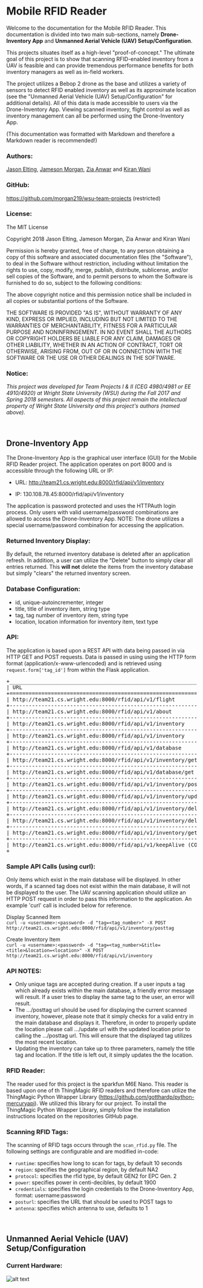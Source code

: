 # Mobile RFID Reader

Welcome to the documentation for the Mobile RFID Reader. This documentation is divided into two main sub-sections, namely **Drone-Inventory App** and **Unmanned Aerial Vehicle (UAV) Setup/Configuration**. 

This projects situates itself as a high-level "proof-of-concept." The ultimate goal of this project is to show that scanning RFID-enabled inventory from a UAV is feasible and can provide tremendous performance benefits for both inventory managers as well as in-field workers.

The project utilizes a Bebop 2 drone as the base and utilizes a variety of sensors to detect RFID enabled inventory as well as its approximate location (see the "Unmanned Aerial Vehicle (UAV) Setup/Configuration" for additional details). All of this data is made accessible to users via the Drone-Inventory App. Viewing scanned inventory, flight control as well as inventory management can all be performed using the Drone-Inventory App.

(This documentation was formatted with Markdown and therefore a Markdown reader is recommended!)

### Authors:
[Jason Elting](mailto:elting.2@wright.edu "elting.2@wright.edu"), [Jameson Morgan](mailto:morgan.219@wright.edu "morgan.219@wright.edu"), [Zia Anwar](mailto:anwar.3@wright.edu "anwar.3@wright.edu") and [Kiran Wani](mailto:wani.4@wright.edu "wani.4@wright.edu")

### GitHub:

https://github.com/morgan219/wsu-team-projects (restricted)

### License:
The MIT License

Copyright 2018 Jason Elting, Jameson Morgan, Zia Anwar and Kiran Wani

Permission is hereby granted, free of charge, to any person obtaining a copy of this software and associated documentation files (the "Software"), to deal in the Software without restriction, including without limitation the rights to use, copy, modify, merge, publish, distribute, sublicense, and/or sell copies of the Software, and to permit persons to whom the Software is furnished to do so, subject to the following conditions:

The above copyright notice and this permission notice shall be included in all copies or substantial portions of the Software.

THE SOFTWARE IS PROVIDED "AS IS", WITHOUT WARRANTY OF ANY KIND, EXPRESS OR IMPLIED, INCLUDING BUT NOT LIMITED TO THE WARRANTIES OF MERCHANTABILITY, FITNESS FOR A PARTICULAR PURPOSE AND NONINFRINGEMENT. IN NO EVENT SHALL THE AUTHORS OR COPYRIGHT HOLDERS BE LIABLE FOR ANY CLAIM, DAMAGES OR OTHER LIABILITY, WHETHER IN AN ACTION OF CONTRACT, TORT OR OTHERWISE, ARISING FROM, OUT OF OR IN CONNECTION WITH THE SOFTWARE OR THE USE OR OTHER DEALINGS IN THE SOFTWARE.

### Notice:

<em>This project was developed for Team Projects I & II (CEG 4980/4981 or EE 4910/4920) at Wright State University (WSU) during the Fall 2017 and Spring 2018 semesters. All aspects of this project remain the intellectual property of Wright State University and this project's authors (named above).</em>

<br>

## Drone-Inventory App
The Drone-Inventory App is the graphical user interface (GUI) for the Mobile RFID Reader project. The application operates on port 8000 and is accessible through the following URL or IP:

* URL: http://team21.cs.wright.edu:8000/rfid/api/v1/inventory

* IP: 130.108.78.45:8000/rfid/api/v1/inventory

The application is password protected and uses the HTTPAuth login process. Only users with valid username/password combinations are allowed to access the Drone-Inventory App. NOTE: The drone utilizes a special username/password combination for accessing the application.

### Returned Inventory Display:
By default, the returned inventory database is deleted after an application refresh. In addition, a user can utilize the "Delete" button to simply clear all entries returned. This **will not** delete the items from the inventory database but simply "clears" the returned inventory screen.

### Database Configuration:
- id, unique-autoincrementer, integer
- title, title of inventory item, string type
- tag, tag number of inventory item, string type
- location, location information for inventory item, text type

### API:
The application is based upon a REST API with data being passed in via HTTP GET and POST requests. Data is passed in using using the HTTP form format (application/x-www-urlencoded) and is retrieved using `request.form['tag_id']` from within the Flask application.

<pre>
+___________________________________________________________________________________+________+____________________________________________________________________________________________+
| URL                                                                               | TYPE   | Parameters                       | Result                                                  |
+===================================================================================+========+==================================+=========================================================+
| http://team21.cs.wright.edu:8000/rfid/api/v1/flight                               | GET    | None                             | Shows flight control page                               | 
+-----------------------------------------------------------------------------------+--------+----------------------------------+---------------------------------------------------------+
| http://team21.cs.wright.edu:8000/rfid/api/v1/about                                | GET    | None                             | Shows about page for project                            |
+-----------------------------------------------------------------------------------+--------+----------------------------------+---------------------------------------------------------+
| http://team21.cs.wright.edu:8000/rfid/api/v1/inventory                            | GET    | None                             | Shows the inventory returned page                       |
+-----------------------------------------------------------------------------------+--------+----------------------------------+---------------------------------------------------------+
| http://team21.cs.wright.edu:8000/rfid/api/v1/inventory                            | POST   | None                             | Posts inventory (tag, name, location) to main database  |
+-----------------------------------------------------------------------------------+--------+----------------------------------+---------------------------------------------------------+
| http://team21.cs.wright.edu:8000/rfid/api/v1/database                             | GET    | None                             | Shows the database management page                      |
+-----------------------------------------------------------------------------------+--------+----------------------------------+---------------------------------------------------------+
| http://team21.cs.wright.edu:8000/rfid/api/v1/inventory/get                        | POST   | tag (type:text)                  | Retrieves specific item (by tag) from inventory returned|
+-----------------------------------------------------------------------------------+--------+----------------------------------+---------------------------------------------------------+
| http://team21.cs.wright.edu:8000/rfid/api/v1/database/get                         | POST   | tag (type:text)                  | Retrieves specific item (by tag) from main database     |
+-----------------------------------------------------------------------------------+--------+----------------------------------+---------------------------------------------------------+
| http://team21.cs.wright.edu:8000/rfid/api/v1/inventory/posttag                    | POST   | tag (type:text)                  | Posts inventory (tag, name, location) to returned       |
+-----------------------------------------------------------------------------------+--------+----------------------------------+---------------------------------------------------------+
| http://team21.cs.wright.edu:8000/rfid/api/v1/inventory/update                     | POST   | title, tag, location (types:text)| Updates inventory (tag, name, location) in main database|
+-----------------------------------------------------------------------------------+--------+----------------------------------+---------------------------------------------------------+
| http://team21.cs.wright.edu:8000/rfid/api/v1/inventory/delete                     | POST   | tag (type:text)                  | Deletes inventory (tag, name, location) in main database|
+-----------------------------------------------------------------------------------+--------+----------------------------------+---------------------------------------------------------+
| http://team21.cs.wright.edu:8000/rfid/api/v1/inventory/delete_returned_inventory  | POST   | None                             | Clears inventory (tag, name, location) from returned    |
+-----------------------------------------------------------------------------------+--------+----------------------------------+---------------------------------------------------------+
| http://team21.cs.wright.edu:8000/rfid/api/v1/inventory/getDatabase                | GET    | None                             | Returns the main database for backup purposes           |
+-----------------------------------------------------------------------------------+--------+----------------------------------+---------------------------------------------------------+
| http://team21.cs.wright.edu:8000/rfid/api/v1/keepAlive (COMING SOON!)             | GET    | None                             | Keep alive used for checking communication with Pi      |
+___________________________________________________________________________________+________+__________________________________+_________________________________________________________+
</pre>

### Sample API Calls (using curl):
Only items which exist in the main database will be displayed. In other words, if a scanned tag does not exist within the main database, it will not be displayed to the user. The UAV scanning application should utilize an HTTP POST request in order to pass this information to the application. An example 'curl' call is included below for reference.

Display Scanned Item <br>
`curl -u <username>:<password> -d "tag=<tag_number>" -X POST http://team21.cs.wright.edu:8000/rfid/api/v1/inventory/posttag`

Create Inventory Item <br>
`curl -u <username>:<password> -d "tag=<tag_number>&title=<title>&location=<location>" -X POST http://team21.cs.wright.edu:8000/rfid/api/v1/inventory`

### API NOTES:

* Only unique tags are accepted during creation. If a user inputs a tag which already exists within the main database, a friendly error message will result. If a user tries to display the same tag to the user, an error will result.
* The .../posttag url should be used for displaying the current scanned inventory, however, please note that it simply checks for a valid entry in the main database and displays it. Therefore, in order to properly update the location please call .../update url with the updated location prior to calling the .../posttag url. This will ensure that the displayed tag utilizes the most recent location.
* Updating the inventory can take up to three parameters, namely the title tag and location. If the title is left out, it simply updates the the location.

### RFID Reader:
The reader used for this project is the sparkfun M6E Nano. This reader is based upon one of th ThingMagic RFID readers and therefore can utilize the ThingMagic Python Wrapper Library (https://github.com/gotthardp/python-mercuryapi). We utilized this library for our project. To install the ThingMagic Python Wrapper Library, simply follow the installation instructions located on the repositories GitHub page.

### Scanning RFID Tags:
The scanning of RFID tags occurs through the `scan_rfid.py` file. The following settings are configurable and are modified in-code:

* `runtime`: specifies how long to scan for tags, by default 10 seconds
* `region`: specifies the geographical region, by default NA2
* `protocol`: specifies the rfid type, by default GEN2 for EPC Gen. 2
* `power`: specifies power in centi-decibles, by default 1900
* `credentials`: specifies the login credentials to the Drone-Inventory App, format: username:password
* `posturl`: specifies the URL that should be used to POST tags to
* `antenna`: specifies which antenna to use, defaults to 1

<br>

## Unmanned Aerial Vehicle (UAV) Setup/Configuration
### Current Hardware: 
![alt text](https://i.imgur.com/0dPaKkW.jpg "Hardware")
